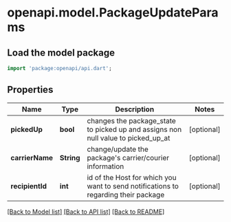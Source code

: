 # openapi.model.PackageUpdateParams

## Load the model package
```dart
import 'package:openapi/api.dart';
```

## Properties
Name | Type | Description | Notes
------------ | ------------- | ------------- | -------------
**pickedUp** | **bool** | changes the package_state to picked up and assigns non null value to picked_up_at | [optional] 
**carrierName** | **String** | change/update the package's carrier/courier information | [optional] 
**recipientId** | **int** | id of the Host for which you want to send notifications to regarding their package | [optional] 

[[Back to Model list]](../README.md#documentation-for-models) [[Back to API list]](../README.md#documentation-for-api-endpoints) [[Back to README]](../README.md)


